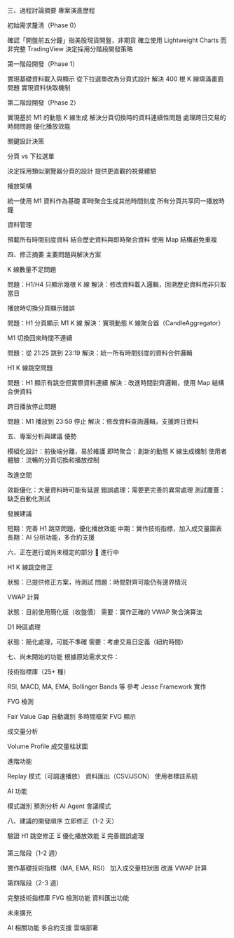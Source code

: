 三、過程討論摘要
專案演進歷程

初始需求釐清（Phase 0）

確認「開盤前五分鐘」指美股現貨開盤，非期貨
確立使用 Lightweight Charts 而非完整 TradingView
決定採用分階段開發策略


第一階段開發（Phase 1）

實現基礎資料載入與顯示
從下拉選單改為分頁式設計
解決 400 根 K 線填滿畫面問題
實現資料快取機制


第二階段開發（Phase 2）

實現基於 M1 的動態 K 線生成
解決分頁切換時的資料連續性問題
處理跨日交易的時間問題
優化播放效能



關鍵設計決策

分頁 vs 下拉選單

決定採用類似瀏覽器分頁的設計
提供更直觀的視覺體驗


播放架構

統一使用 M1 資料作為基礎
即時聚合生成其他時間刻度
所有分頁共享同一播放時鐘


資料管理

預載所有時間刻度資料
結合歷史資料與即時聚合資料
使用 Map 結構避免重複



四、修正摘要
主要問題與解決方案

K 線數量不足問題

問題：H1/H4 只顯示幾根 K 線
解決：修改資料載入邏輯，回溯歷史資料而非只取當日


播放時切換分頁顯示錯誤

問題：H1 分頁顯示 M1 K 線
解決：實現動態 K 線聚合器（CandleAggregator）


M1 切換回來時間不連續

問題：從 21:25 跳到 23:19
解決：統一所有時間刻度的資料合併邏輯


H1 K 線跳空問題

問題：H1 顯示有跳空但實際資料連續
解決：改進時間對齊邏輯，使用 Map 結構合併資料


跨日播放停止問題

問題：M1 播放到 23:59 停止
解決：修改資料查詢邏輯，支援跨日資料



五、專案分析與建議
優勢

模組化設計：前後端分離，易於維護
即時聚合：創新的動態 K 線生成機制
使用者體驗：流暢的分頁切換和播放控制

改進空間

效能優化：大量資料時可能有延遲
錯誤處理：需要更完善的異常處理
測試覆蓋：缺乏自動化測試

發展建議

短期：完善 H1 跳空問題，優化播放效能
中期：實作技術指標，加入成交量圖表
長期：AI 分析功能，多合約支援

六、正在進行或尚未穩定的部分
🔄 進行中

H1 K 線跳空修正

狀態：已提供修正方案，待測試
問題：時間對齊可能仍有邊界情況


VWAP 計算

狀態：目前使用簡化版（收盤價）
需要：實作正確的 VWAP 聚合演算法


D1 時區處理

狀態：簡化處理，可能不準確
需要：考慮交易日定義（紐約時間）



七、尚未開始的功能
根據原始需求文件：

技術指標庫（25+ 種）

RSI, MACD, MA, EMA, Bollinger Bands 等
參考 Jesse Framework 實作


FVG 檢測

Fair Value Gap 自動識別
多時間框架 FVG 顯示


成交量分析

Volume Profile
成交量柱狀圖


進階功能

Replay 模式（可調速播放）
資料匯出（CSV/JSON）
使用者標註系統


AI 功能

模式識別
預測分析
AI Agent 會議模式



八、建議的開發順序
立即修正（1-2 天）

驗證 H1 跳空修正
⏳ 優化播放效能
⏳ 完善錯誤處理

第三階段（1-2 週）

實作基礎技術指標（MA, EMA, RSI）
加入成交量柱狀圖
改進 VWAP 計算

第四階段（2-3 週）

完整技術指標庫
FVG 檢測功能
資料匯出功能

未來擴充

AI 相關功能
多合約支援
雲端部署